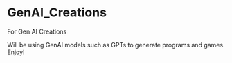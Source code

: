 # GenAI_Creations
For Gen AI Creations

Will be using GenAI models such as GPTs to generate programs and games. Enjoy!
